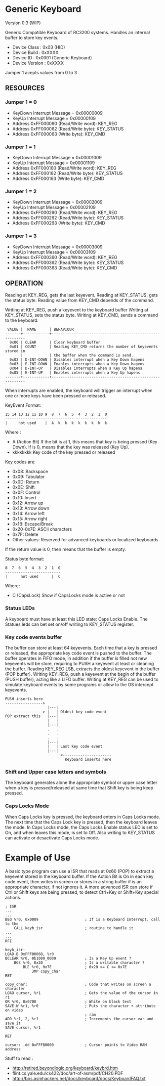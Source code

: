 Generic Keyboard
================
Version 0.3 (WIP) 

Generic Compatible Keyboard of RC3200 systems. Handles an internal buffer to
store key events.

- Device Class    : 0x03 (HID)
- Device Build    : 0xXXXX
- Device ID       : 0x0001 (Generic Keyboard)
- Device Version  : 0xXXXX


Jumper 1 acepts values from 0 to 3

RESOURCES
---------

### Jumper 1 = 0

- KeyDown Interrupt Message = 0x00000009
- KeyUp Interrupt Message = 0x00000109
- Address 0xFF000060 (Read/Write word): KEY_REG
- Address 0xFF000062 (Read/Write byte): KEY_STATUS
- Address 0xFF000063 (Write byte): KEY_CMD

### Jumper 1 = 1

- KeyDown Interrupt Message = 0x00001009
- KeyUp Interrupt Message = 0x00001109
- Address 0xFF000160 (Read/Write word): KEY_REG
- Address 0xFF000162 (Read/Write byte): KEY_STATUS
- Address 0xFF000163 (Write byte): KEY_CMD

### Jumper 1 = 2

- KeyDown Interrupt Message = 0x00002009
- KeyUp Interrupt Message = 0x00002109
- Address 0xFF000260 (Read/Write word): KEY_REG
- Address 0xFF000262 (Read/Write byte): KEY_STATUS
- Address 0xFF000263 (Write byte): KEY_CMD

### Jumper 1 = 3

- KeyDown Interrupt Message = 0x00003009
- KeyUp Interrupt Message = 0x00003109
- Address 0xFF000360 (Read/Write word): KEY_REG
- Address 0xFF000362 (Read/Write byte): KEY_STATUS
- Address 0xFF000363 (Read/Write byte): KEY_CMD

OPERATION
---------

Reading at KEY_REG, gets the last keyevent.
Reading at KEY_STATUS, gets the status byte.
Reading value from KEY_CMD depends of the command.

Writing at KEY_REG, push a keyevent to the keyboard buffer
Writing at KEY_STATUS, sets the status byte.
Writing at KEY_CMD, sends a command to the keyboard:

     VALUE |  NAME      | BEHAVIOUR
    -------+------------+----------------------------------------------------------
      0x00 | CLEAR      | Clear keyboard buffer
      0x01 | COUNT      | Reading KEY_CMD returns the number of keyevents stored in
           |            | the buffer when the command is send.
      0x02 | D-INT-DOWN | Disables interrupt when a Key Down hapens
      0x03 | E-INT-DOWN | Enables interrupts when a Key Down hapens
      0x04 | D-INT-UP   | Disables interrupts when a Key Up hapens
      0x05 | E-INT-UP   | Enables interrupts when a Key Up hapens
    -------+------------+----------------------------------------------------------

When interrupts are enabled, the keyboard will trigger an interrupt when one or
more keys have been pressed or released.

KeyEvent Format:

    15 14 13 12 11 10 9  8  7  6  5  4  3  2  1  0
    ----------------------------------------------
    |     not used    |  A  k  k  k  k  k  k  k  k

Where :

 - A (Action Bit) If the bit is at 1, this means that key is being pressed 
     (Key Down). If is 0, means that the key was released (Key Up).
 - kkkkkkkk Key code of the key pressed or released 

Key codes are:

- 0x08: Backspace
- 0x09: Tabulator
- 0x0D: Return
- 0x0E: Shift
- 0x0F: Control
- 0x10: Insert
- 0x12: Arrow up
- 0x13: Arrow down
- 0x14: Arrow left
- 0x15: Arrow right
- 0x1B: Escape/Break
- 0x20-0x7E: ASCII characters
- 0x7F: Delete
- Other values: Reserved for advanced keyboards or localized keyboards

If the return value is 0, then means that the buffer is empty.

Status byte format:

    8  7  6  5  4  3  2  1  0
    -------------------------
    |      not used      |  C
 
Where:

 - C (CapsLock) Show if CapsLocks mode is active or not

### Status LEDs
A keyboard must have at least this LED state: Caps Locks Enable.
The Statues leds can bet set on/off writing to KEY_STATUS register.

### Key code events buffer
The buffer can store at least 64 keyevents. Each time that a key is pressed 
or released, the appropriate key code event is pushed to the buffer.
The buffer operates in FIFO mode, in addition if the buffer is filled not 
new keyevents will be store, requiring to PUSH a keyevent at least or cleaning the buffer.
Reading KEY_REG LSB, extracts the oldest keyevent in the buffer (POP buffer).
Writing KEY_REG, push a keyevent at the begin of the buffer (PUSH 
buffer), acting like a LIFO buffer. Writing at KEY_REG can be used to
simulate keyboard events by some programs or allow to the OS intercept keyevents.


    PUSH inserts here          
    ----------------->       
                       |---|
    -----------------> |   | Oldest key code event
    POP extract this   |---|
                       |   |
                       |---|
                       .   .
                       .   .
                       .   .
                       |---|
                       |   | Last key code event
                       |---|  
                             <----------------------
                               Keyboard inserts here

### Shift and Upper case letters and symbols
The keyboard generates alone the appropriate symbol or upper case letter when 
a key is pressed/released at same time that Shift key is being keep pressed. 

### Caps Locks Mode 
When Caps Locks key is pressed, the keyboard enters in Caps Locks mode. The 
next time that the Caps Lock key is pressed, then the keyboard leaves the 
mode. In Caps Locks mode, the Caps Locks Enable status LED is set to On, and 
when leaves this mode, is set to Off. Also writing to KEY_STATUS can activate 
or desactivate Caps Locks mode.


Example of Use
==============

A basic type program can use a ISR that reads at 0x60 (POP) to extract a
keyevent stored in the keyboard buffer. If the Action Bit is On in each key
code event, then writes in screen or stores in a string buffer if is an 
appropriate character, if not ignores it.
A more advanced ISR can store if Ctrl or Shift keys are being pressed, to 
detect Ctrl+Key or Shift+Key special actions.
  
    ; ISR
    ...
    ...
    BEQ %r0, 0x0009                     ; If is a Keyboard Interrupt, call to the
        CALL keyb_isr                   ; routine to handle it
    ...
    ...
    RFI

    keyb_isr:
    LOAD.B 0xFFF00060, %r0
    BCLEAR %r0, 0b1000_0000             ; Is a Key Up event ?
        BGE %r0, 0x20                   ; Is a writable character ?
            BLE %r0, 0x7E               ; 0x20 >= C <= 0x7E
                JMP copy_char
    RET

    copy_char:                          ; Code that writes on screen a character
    LOAD cursor, %r1                    ; Gets the value of the cursor in r1
    OR %r0, 0x0700                      ; White on black text
    SAVE.W %r1, %r0                     ; Puts the character + attribute on video
                                        ; ram
    ADD %r1, 2, %r1                     ; Increments the cursor var and save it
    SAVE cursor, %r1

    RET                                 

    cursor: .dd 0xFFFB0000              ; Cursor points to Video RAM address



Stuff to read : 
 - http://retired.beyondlogic.org/keyboard/keybrd.htm
 - flint.cs.yale.edu/cs422/doc/art-of-asm/pdf/CH20.PDF
 - http://bos.asmhackers.net/docs/keyboard/docs/KeyboardFAQ.txt

